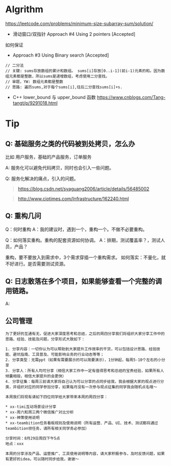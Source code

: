 
# Algrithm

https://leetcode.com/problems/minimum-size-subarray-sum/solution/

* 滑动窗口/双指针 Approach #4 Using 2 pointers [Accepted]

如何保证

* Approach #3 Using Binary search [Accepted]

```
// 二分法
// 关键: sums存放数组的累计和数组。 sums[i]存放[0..i-1](前i-1)元素的和。因为数组元素都是整数，所以sums是递增数组，考虑使用二分查找。
// 审题，YW: 数组元素都是整数
// 思路: 遍历sums,对于每个sums[i],往后二分查找sums[i]+s. 
```

* C++ lower_bound 与 upper_bound 函数
https://www.cnblogs.com/Tang-tangt/p/9291018.html

# Tip

## Q: 基础服务之类的代码被到处拷贝，怎么办
比如 用户服务，基础的产品服务，订单服务

A: 服务化可以避免代码拷贝，同时也会引入一些问题。

Q: 服务化解决的痛点，引入的问题。

> https://blog.csdn.net/syaguang2006/article/details/56485002

> http://www.ciotimes.com/Infrastructure/162240.html


## Q: 重构几问
Q：何时重构
A：我的建议时，遇到一个，重构一个。不做不必要重构。

Q：如何落实重构。重构的配套资源如何协调。
A：排期，测试覆盖率？，测试人员，产品？

重构，要不要放入到需求中，3个需求穿插一个重构需求。
如何落实：不量化，就不好进行。是否需要测试资源。

## Q: 日志散落在多个项目，如果能够查看一个完整的调用链路。
A:

## 公司管理

```
为了更好的互通有无，促进大家深度思考和总结，之后的周四分享我们将组织大家分享工作中的思路、经验、技能及问题，分享形式大致如下：

1. 分享内容：一切你认为可以帮助到大家提升工作效率的干货，可以包括设计思路、经验技能、避坑指南、工具普及、可能影响业务的行业动态等等；
2. 分享类型：无需ppt（如果有需要展示的可以简要演示），1分钟起，每周5-10个左右的小分享
3. 分享人：所有人均可分享（相信大家工作中一定有值得思考和总结的宝贵经验，如果所有人倾囊相授，相信大家提升的会更快）
4. 分享征集：每周三前请大家将自己认为可以分享的点同步给我，我会根据大家的观点进行分类，并组织对应的同学参加分享，如果每月没有一次参与观点征集的同学我会随机点名哦～

本周我们将现有请如下四位同学给大家带来本周的周四分享：

* xx-timi互动场景设计分享
* xx-周六和周三两个微信推广对比分析
* xx-神策使用说明
* xx-teambition任务看板规则及使用说明（所有运营、产品、UI、技术、测试都将通过teambition领任务，请所有相关同学务必参加）

分享时间：8月29日周四下午5点
地点：xxx

本周的分享涉及产品、运营推广、工具使用说明等内容，请大家积极参与，及时反馈问题，如果有更好的idea，可以随时同步给我，谢谢～
```
